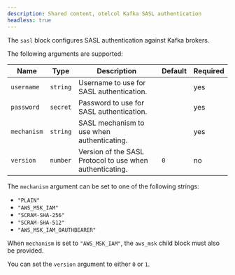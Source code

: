 ```yaml
---
description: Shared content, otelcol Kafka SASL authentication
headless: true
---
```


The `sasl` block configures SASL authentication against Kafka brokers.

The following arguments are supported:

| Name        | Type     | Description                                              | Default | Required |
| ----------- | -------- | -------------------------------------------------------- | ------- | -------- |
| `username`  | `string` | Username to use for SASL authentication.                 |         | yes      |
| `password`  | `secret` | Password to use for SASL authentication.                 |         | yes      |
| `mechanism` | `string` | SASL mechanism to use when authenticating.               |         | yes      |
| `version`   | `number` | Version of the SASL Protocol to use when authenticating. | `0`     | no       |

The `mechanism` argument can be set to one of the following strings:

- `"PLAIN"`
- `"AWS_MSK_IAM"`
- `"SCRAM-SHA-256"`
- `"SCRAM-SHA-512"`
- `"AWS_MSK_IAM_OAUTHBEARER"`

When `mechanism` is set to `"AWS_MSK_IAM"`, the `aws_msk` child block must also be provided.

You can set the `version` argument to either `0` or `1`.
